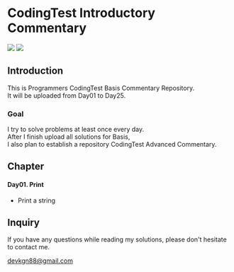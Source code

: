 # CodingTest Introductory Commentary
<a href="https://hits.seeyoufarm.com"><img src="https://hits.seeyoufarm.com/api/count/incr/badge.svg?url=https%3A%2F%2Fgithub.com%2Fdevkgn88%2Fpcce_basis&count_bg=%2379C83D&title_bg=%23555555&icon=&icon_color=%23E7E7E7&title=hits&edge_flat=false"/></a>
<img src="https://img.shields.io/badge/java-%23ED8B00.svg?style=flat-square&logo=openjdk&logoColor=white">
## Introduction
This is Programmers CodingTest Basis Commentary Repository.<br>
It will be uploaded from Day01 to Day25.

### Goal
I try to solve problems at least once every day.<br>
After I finish upload all solutions for Basis,<br>
I also plan to establish a repository CodingTest Advanced Commentary.

## Chapter
#### Day01. Print
   - Print a string

## Inquiry
If you have any questions while reading my solutions,
please don't hesitate to contact me.
<p align="left">
  <a href="mailto:devkgn88@gmail.com">devkgn88@gmail.com</a>
</p>
